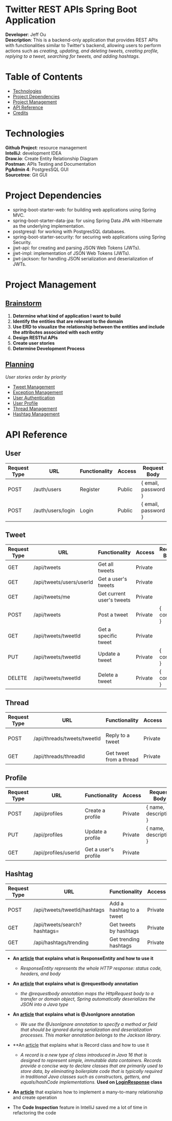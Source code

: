 # Twitter REST APIs Spring Boot Application
**Developer**: Jeff Ou  
**Description**: This is a backend-only application that provides REST APIs with functionalities similar to Twitter's backend, allowing users to perform actions such as *creating, updating, and deleting tweets, creating profile, replying to a tweet,  searching for tweets, and adding hashtags*.
# Table of Contents

- [Technologies](#technologies) 
- [Project Dependencies](#project-dependencies)
- [Project Management](#project-management)
- [API Reference](#api-reference)
- [Credits](#credits)

# Technologies
**Github Project**: resource management  
**IntelliJ**: development IDEA  
**Draw.io**: Create Entity Relationship Diagram  
**Postman**: APIs Testing and Documentation  
**PgAdmin 4**: PostgresSQL GUI  
**Sourcetree**: Git GUI  

# Project Dependencies
- spring-boot-starter-web: for building web applications using Spring MVC.
- spring-boot-starter-data-jpa: for using Spring Data JPA with Hibernate as the underlying implementation.
- postgresql: for working with PostgresSQL databases.
- spring-boot-starter-security: for securing web applications using Spring Security.
- jjwt-api: for creating and parsing JSON Web Tokens (JWTs).
- jjwt-impl: implementation of JSON Web Tokens (JWTs).
- jjwt-jackson: for handling JSON serialization and deserialization of JWTs.

# Project Management

## [Brainstorm](https://github.com/users/pophero110/projects/5/views/2?pane=issue&itemId=26910994)
1. **Determine what kind of application I want to build**
2. **Identify the entities that are relevant to the domain**
3. **Use ERD to visualize the relationship between the entities and include the attributes associated with each entity**
4. **Design RESTful APIs**
5. **Create user stories**
6. **Determine Development Process**
## [Planning](https://github.com/users/pophero110/projects/5/views/5)
*User stories order by priority*
- [Tweet Management](https://github.com/users/pophero110/projects/5/views/2?pane=issue&itemId=26852053)
- [Exception Management](https://github.com/users/pophero110/projects/5/views/2?pane=issue&itemId=26916819)
- [User Authentication](https://github.com/users/pophero110/projects/5/views/2?pane=issue&itemId=26832640)
- [User Profile](https://github.com/users/pophero110/projects/5/views/2?pane=issue&itemId=26832800)
- [Thread Management](https://github.com/users/pophero110/projects/5/views/2?pane=issue&itemId=26834733)
- [Hashtag Management](https://github.com/users/pophero110/projects/5/views/2?pane=issue&itemId=26852063)

# API Reference
## User

| Request Type | URL               | Functionality | Access | Request Body        |
|--------------|-------------------|---------------|--------|---------------------|
| POST         | /auth/users       | Register      | Public | { email, password } |
| POST         | /auth/users/login | Login         | Public | { email, password } |            

## Tweet
| Request Type | URL                      | Functionality             | Access  | Request Body |
|--------------|--------------------------|---------------------------|---------|--------------|
| GET          | /api/tweets              | Get all tweets            | Private |              |
| GET          | /api/tweets/users/userId | Get a user's tweets       | Private |              |
| GET          | /api/tweets/me           | Get current user's tweets | Private |              |
| POST         | /api/tweets              | Post a tweet              | Private | { content }  |
| GET          | /api/tweets/tweetId      | Get a specific tweet      | Private |              |
| PUT          | /api/tweets/tweetId      | Update a tweet            | Private | { content }  |
| DELETE       | /api/tweets/tweetId      | Delete a tweet            | Private | { content }  |

## Thread
| Request Type | URL                         | Functionality           | Access  | Request Body |
|--------------|-----------------------------|-------------------------|---------|--------------|
| POST         | /api/threads/tweets/tweetId | Reply to a tweet        | Private | { content }  |
| GET          | /api/threads/threadId       | Get tweet from a thread | Private |              |   

## Profile

| Request Type | URL                  | Functionality        | Access  | Request Body          |
|--------------|----------------------|----------------------|---------|-----------------------|
| POST         | /api/profiles        | Create a profile     | Private | { name, description } |
| PUT          | /api/profiles        | Update a profile     | Private | { name, description } |
| GET          | /api/profiles/userId | Get a user's profile | Private |                       |

## Hashtag

| Request Type | URL                          | Functionality            | Access  | Request Body    |
|--------------|------------------------------|--------------------------|---------|-----------------|
| POST         | /api/tweets/tweetId/hashtags | Add a hashtag to a tweet | Private | { hashtagName } |
| GET          | /api/tweets/search?hashtags= | Get tweets by hashtags   | Private |                 |
| GET          | /api/hashtags/trending       | Get trending hashtags    | Private |                 |# Credits

- **An [article](https://www.baeldung.com/spring-response-entity) that explains what is ResponseEntity and how to use it**
  - *ResponseEntity represents the whole HTTP response: status code, headers, and body*

- **An [article](https://www.baeldung.com/spring-request-response-body) that explains what is @requestbody annotation**
  - *the @requestbody annotation maps the HttpRequest body to a transfer or domain object, Spring automatically deserializes the JSON into a Java type*

- **An [article](https://www.baeldung.com/java-jsonignore-vs-transient) that explains what is @JsonIgnore annotation**
  - *We use the @JsonIgnore annotation to specify a method or field that should be ignored during serialization and deserialization processes. This marker annotation belongs to the Jackson library.*

- **An [article](https://www.developer.com/java/java-record-class/#:~:text=Record%20is%20a%20special%20purpose,added%20into%20the%20Java%20language) that explains what is Record class and how to use it
  - *A record is a new type of class introduced in Java 16 that is designed to represent simple, immutable data containers. Records provide a concise way to declare classes that are primarily used to store data, by eliminating boilerplate code that is typically required in traditional Java classes such as constructors, getters, and equals/hashCode implementations.* **Used on [LoginResponse](https://github.com/pophero110/Twitter-REST-API/commit/f4d60683c5305aa8c2f692c23823fb70bee79eb8) class**

- **An [article](https://www.bezkoder.com/jpa-many-to-many/)** that explains how to implement a many-to-many relationship and create operation

- The **Code Inspection** feature in IntelliJ saved me a lot of time in refactoring the code
